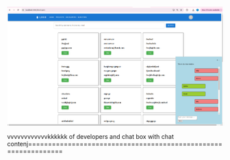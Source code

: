 ![Project Screenshot](project_screenshot.png)

vvvvvvvvvvvvkkkkkk of developers and chat box with chat contenj===============================================================
